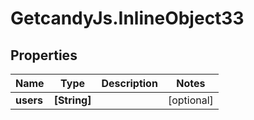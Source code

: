 # GetcandyJs.InlineObject33

## Properties

Name | Type | Description | Notes
------------ | ------------- | ------------- | -------------
**users** | **[String]** |  | [optional] 


